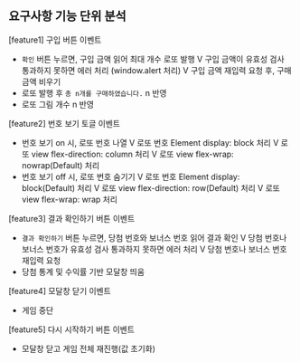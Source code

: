 ## 요구사항 기능 단위 분석

[feature1] 구입 버튼 이벤트

- `확인` 버튼 누르면, 구입 금액 읽어 최대 개수 로또 발행
  V 구입 금액이 유효성 검사 통과하지 못하면 에러 처리 (window.alert 처리)
  V 구입 금액 재입력 요청 후, 구매 금액 비우기
- 로또 발행 후 `총 n개를 구매하였습니다.` n 반영
- 로또 그림 개수 n 반영

[feature2] 번호 보기 토글 이벤트

- 번호 보기 on 시, 로또 번호 나열
  V 로또 번호 Element display: block 처리
  V 로또 view flex-direction: column 처리
  V 로또 view flex-wrap: nowrap(Default) 처리
- 번호 보기 off 시, 로또 번호 숨기기
  V 로또 번호 Element display: block(Default) 처리
  V 로또 view flex-direction: row(Default) 처리
  V 로또 view flex-wrap: wrap 처리

[feature3] 결과 확인하기 버튼 이벤트

- `결과 확인하기` 버튼 누르면, 당첨 번호와 보너스 번호 읽어 결과 확인
  V 당첨 번호나 보너스 번호가 유효성 검사 통과하지 못하면 에러 처리
  V 당첨 번호나 보너스 번호 재입력 요청
- 당첨 통계 및 수익률 기반 모달창 띄움

[feature4] 모달창 닫기 이벤트

- 게임 중단

[feature5] 다시 시작하기 버튼 이벤트

- 모달창 닫고 게임 전체 재진행(값 초기화)
